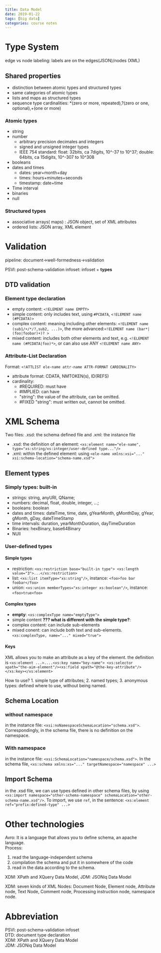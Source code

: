 ```yaml
---
title: Data Model
date: 2019-01-22
tags: [big data]
categories: course notes
---
```




# Type System

edge vs node labeling: labels are on the edges(JSON)/nodes (XML)
## Shared properties
- distinction between atomic types and structured types
- same categories of atomic types
- lists and maps as structured types
- sequence type cardinalities: *(zero or more, repeated),?(zero or one, optional),+(one or more)
### Atomic types
- string
- number
	- arbitrary precision decimales and integers
	- signed and unsigned integer types
	- IEEE 754 standard: float: 32bits, ca 7digits, 10^-37 to 10^37; double: 64bits, ca 15digits, 10^-307 to 10^308
- booleans
- dates and times
	- dates: year+month+day
	- times: hours+minutes+seconds
	- timestamp: date+time
- Time interval
- binaries
- null
### Structured types
- associative arrays( maps) : JSON object, set of XML attributes
- ordered lists: JSON array, XML element

# Validation
pipeline: document->well-formedness->validation

PSVI: post-schema-validation infoset: infoset + **types**
## DTD validation
### Element type declaration
- empty content: ```<!ELEMENT name EMPTY>```
- simple content: only includes text, using ```#PCDATA```, ```<!ELEMENT name (#PCDATA)>```
- complex content: meaning including other elements: ```<!ELEMENT name (sub1/+/*/?,sub2, ...)>```, the more advanced:```<!ELEMENT name (bar*|(foo|foobar)+)? >```
- mixed content: includes both other elements and text, e.g. ```<!ELEMENT name (#PCDATA|foo)*>```, or can also use ANY ```<!ELEMENT name ANY>```
### Attribute-List Declaration
Format: ```<!ATTLIST ele-name attr-name ATTR-FORMAT CARDINALITY>```
- attribute format: CDATA, NMTOKEN(s), ID(REFS)
- cardinality: 
	- #REQUIRED: must have
	- #IMPLIED: can have
	- "string": the value of the attribute, can be omitted.
	- #FIXED "string": must written out, cannot be omitted.

# XML Schema
Two files: .xsd: the schema defined file and .xml: the instance file
- .xsd: the definition of an element: ```<xs:element name="ele-name", type="xs:string/xs:integer/user-defined type..."/>```
- .xml: within the defined element: using ```<ele-name xmlns:xsi="..." xsi:schema-location="schema-name.xsd">```

## Element types
### Simply types: built-in
- strings: string, anyURI, QName; 
- numbers: decimal, float, double, integer, ...; 
- booleans: boolean
- dates and times: dateTime, time, date, gYearMonth, gMonthDay, gYear, gMonth, gDay, dateTimeStamp
- time intervals: duration, yearMonthDuration, dayTimeDuration
- Binaries: hexBinary, base64Binary
- NUll
### User-defined types
#### Simple types
- restriction: ```<xs:restriction base="built-in type"> <xs:length value="3">...</xs:restriction>```
- list: ```<xs:list itemType="xs:string"/>```, instance: ```<foo>foo bar foobar</foo>```
- union: ```<xs:union memberTypes="xs:integer xs:boolean"/>```, instance: ```<foo>true<foo>```
#### Complex types
- **empty**: ```<xs:complexType name="emptyType">```
- simple content **??? what is different with the simple type?**: 
- complex content: can include sub-elements
- mixed conent: can include both text and sub-elements. ```<xs:complexType, name="..." mixed="true">```
#### Keys
XML allows you to make an attribute as a key of the element. the definition is 
```<xs:element ...>....<xs:key name="key-name"> <xs:selector xpath="the-aim-element"/><xs:field xpath="@the-key-attribute"/></xs:key></xs:element>```

How to use? 1. simple type of attributes; 2. named types; 3. anonymous types: defined where to use, without being named.

## Schema Location
### without namespace
in the instance file:  ```<xsi:noNamespaceSchemaLocation="schema.xsd">```. Correspondingly, in the schema file, there is no definition on the namespace.
### With namespace
in the instance file:  ```<xsi:SchemaLocation="namespace/schema.xsd">```.
In the schema file, ```<xs:schema xmlns:xs="..." targetNamespace="namespace" ...>``` 

## Import Schema
in the .xsd file, we can use types defined in other schema files, by using 	```<xs:import namespace="other-schema-namespace" schemaLocation="other-schema-name.xsd"/>```. To import, we use ```ref```, in the sentence: ```<xs:element ref="prefix:defined-type" ...>```

# Other technologies
Avro: It is a language that allows you to define schema, an apache language.   
Process: 
1. read the language-independent schema
2. compilation the schema and put it in somewhere of the code
3. read in the data according to the schema.

XDM: XPath and XQuery Data Model, JDM: JSONiq Data Model

XDM: seven kinds of XML Nodes: Document Node, Element node, Attribute node, Text Node, Comment node, Processing instruction node, namespace node.
# Abbreviation
PSVI: post-schema-validation infoset  
DTD: document type declaration  
XDM: XPath and XQuery Data Model  
JDM: JSONiq Data Model